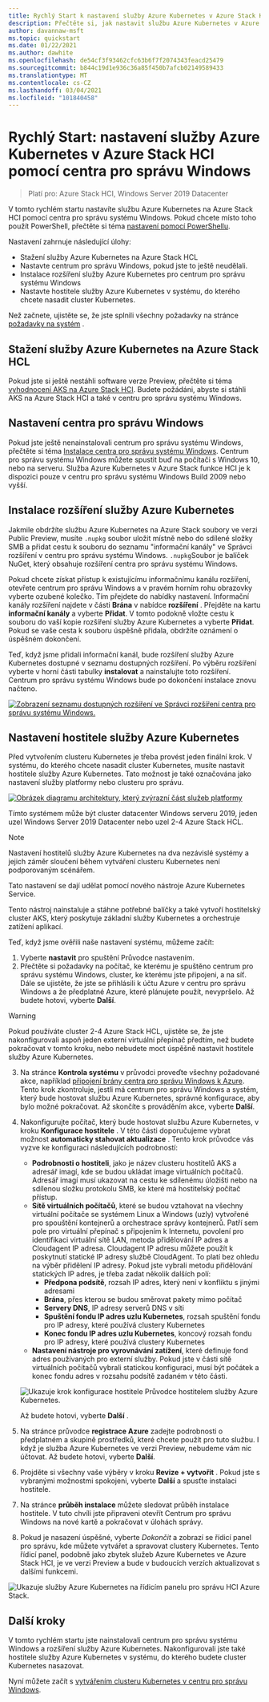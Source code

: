 ```yaml
---
title: Rychlý Start k nastavení služby Azure Kubernetes v Azure Stack HCI pomocí centra pro správu Windows
description: Přečtěte si, jak nastavit službu Azure Kubernetes v Azure Stack HCI pomocí centra pro správu Windows.
author: davannaw-msft
ms.topic: quickstart
ms.date: 01/22/2021
ms.author: dawhite
ms.openlocfilehash: de54cf3f93462cfc63b6f7f2074343feacd25479
ms.sourcegitcommit: b844c19d1e936c36a85f450b7afcb02149589433
ms.translationtype: MT
ms.contentlocale: cs-CZ
ms.lasthandoff: 03/04/2021
ms.locfileid: "101840458"
---
```

# <a name="quickstart-set-up-azure-kubernetes-service-on-azure-stack-hci-using-windows-admin-center"></a>Rychlý Start: nastavení služby Azure Kubernetes v Azure Stack HCI pomocí centra pro správu Windows

> Platí pro: Azure Stack HCI, Windows Server 2019 Datacenter

V tomto rychlém startu nastavíte službu Azure Kubernetes na Azure Stack HCI pomocí centra pro správu systému Windows. Pokud chcete místo toho použít PowerShell, přečtěte si téma [nastavení pomocí PowerShellu](setup-powershell.md).

Nastavení zahrnuje následující úlohy:

* Stažení služby Azure Kubernetes na Azure Stack HCL
* Nastavte centrum pro správu Windows, pokud jste to ještě neudělali.
* Instalace rozšíření služby Azure Kubernetes pro centrum pro správu systému Windows
* Nastavte hostitele služby Azure Kubernetes v systému, do kterého chcete nasadit cluster Kubernetes.

Než začnete, ujistěte se, že jste splnili všechny požadavky na stránce [požadavky na systém](.\system-requirements.md) .

## <a name="download-azure-kubernetes-service-on-azure-stack-hci"></a>Stažení služby Azure Kubernetes na Azure Stack HCL

Pokud jste si ještě nestáhli software verze Preview, přečtěte si téma [vyhodnocení AKS na Azure Stack HCI](https://aka.ms/AKS-HCI-Evaluate). Budete požádáni, abyste si stáhli AKS na Azure Stack HCI a také v centru pro správu systému Windows.

## <a name="setting-up-windows-admin-center"></a>Nastavení centra pro správu Windows

Pokud jste ještě nenainstalovali centrum pro správu systému Windows, přečtěte si téma [Instalace centra pro správu systému Windows](/windows-server/manage/windows-admin-center/deploy/install). Centrum pro správu systému Windows můžete spustit buď na počítači s Windows 10, nebo na serveru. Služba Azure Kubernetes v Azure Stack funkce HCI je k dispozici pouze v centru pro správu systému Windows Build 2009 nebo vyšší.

## <a name="installing-the-azure-kubernetes-service-extension"></a>Instalace rozšíření služby Azure Kubernetes

Jakmile obdržíte službu Azure Kubernetes na Azure Stack soubory ve verzi Public Preview, musíte `.nupkg` soubor uložit místně nebo do sdílené složky SMB a přidat cestu k souboru do seznamu "informační kanály" ve Správci rozšíření v centru pro správu systému Windows. `.nupkg`Soubor je balíček NuGet, který obsahuje rozšíření centra pro správu systému Windows.

Pokud chcete získat přístup k existujícímu informačnímu kanálu rozšíření, otevřete centrum pro správu Windows a v pravém horním rohu obrazovky vyberte ozubené kolečko. Tím přejdete do nabídky nastavení. Informační kanály rozšíření najdete v části **Brána** v nabídce **rozšíření** . Přejděte na kartu **informační kanály** a vyberte **Přidat**. V tomto podokně vložte cestu k souboru do vaší kopie rozšíření služby Azure Kubernetes a vyberte **Přidat**. Pokud se vaše cesta k souboru úspěšně přidala, obdržíte oznámení o úspěšném dokončení. 

Teď, když jsme přidali informační kanál, bude rozšíření služby Azure Kubernetes dostupné v seznamu dostupných rozšíření. Po výběru rozšíření vyberte v horní části tabulky **instalovat** a nainstalujte toto rozšíření. Centrum pro správu systému Windows bude po dokončení instalace znovu načteno. 

[![Zobrazení seznamu dostupných rozšíření ve Správci rozšíření centra pro správu systému Windows. ](.\media\setup\extension-manager.png)](.\media\setup\extension-manager.png#lightbox)

## <a name="setting-up-an-azure-kubernetes-service-host"></a>Nastavení hostitele služby Azure Kubernetes

Před vytvořením clusteru Kubernetes je třeba provést jeden finální krok. V systému, do kterého chcete nasadit cluster Kubernetes, musíte nastavit hostitele služby Azure Kubernetes. Tato možnost je také označována jako nastavení služby platformy nebo clusteru pro správu.  

[![Obrázek diagramu architektury, který zvýrazní část služeb platformy](.\media\setup\aks-hci-architecture-focused.png)](.\media\setup\aks-hci-architecture-focused.png) 

Tímto systémem může být cluster datacenter Windows serveru 2019, jeden uzel Windows Server 2019 Datacenter nebo uzel 2-4 Azure Stack HCL. 

> [!NOTE] 
> Nastavení hostitelů služby Azure Kubernetes na dva nezávislé systémy a jejich záměr sloučení během vytváření clusteru Kubernetes není podporovaným scénářem. 

Tato nastavení se dají udělat pomocí nového nástroje Azure Kubernetes Service. 

Tento nástroj nainstaluje a stáhne potřebné balíčky a také vytvoří hostitelský cluster AKS, který poskytuje základní služby Kubernetes a orchestruje zatížení aplikací. 

Teď, když jsme ověřili naše nastavení systému, můžeme začít: 
1. Vyberte **nastavit** pro spuštění Průvodce nastavením.
2. Přečtěte si požadavky na počítač, ke kterému je spuštěno centrum pro správu systému Windows, cluster, ke kterému jste připojeni, a na síť. Dále se ujistěte, že jste se přihlásili k účtu Azure v centru pro správu Windows a že předplatné Azure, které plánujete použít, nevypršelo. Až budete hotovi, vyberte **Další**.

> [!WARNING]
> Pokud používáte cluster 2-4 Azure Stack HCL, ujistěte se, že jste nakonfigurovali aspoň jeden externí virtuální přepínač předtím, než budete pokračovat v tomto kroku, nebo nebudete moct úspěšně nastavit hostitele služby Azure Kubernetes.

3. Na stránce **Kontrola systému** v průvodci proveďte všechny požadované akce, například [připojení brány centra pro správu Windows k Azure](/windows-server/manage/windows-admin-center/azure/azure-integration). Tento krok zkontroluje, jestli má centrum pro správu Windows a systém, který bude hostovat službu Azure Kubernetes, správné konfigurace, aby bylo možné pokračovat. Až skončíte s prováděním akce, vyberte **Další**.
4. Nakonfigurujte počítač, který bude hostovat službu Azure Kubernetes, v kroku **Konfigurace hostitele** . V této části doporučujeme vybrat možnost **automaticky stahovat aktualizace** . Tento krok průvodce vás vyzve ke konfiguraci následujících podrobností:
    * **Podrobnosti o hostiteli**, jako je název clusteru hostitelů AKS a adresář imagí, kde se budou ukládat image virtuálních počítačů. Adresář imagí musí ukazovat na cestu ke sdílenému úložišti nebo na sdílenou složku protokolu SMB, ke které má hostitelský počítač přístup.
    * **Sítě virtuálních počítačů**, které se budou vztahovat na všechny virtuální počítače se systémem Linux a Windows (uzly) vytvořené pro spouštění kontejnerů a orchestrace správy kontejnerů. Patří sem pole pro virtuální přepínač s připojením k Internetu, povolení pro identifikaci virtuální sítě LAN, metoda přidělování IP adres a Cloudagent IP adresa. Cloudagent IP adresu můžete použít k poskytnutí statické IP adresy službě CloudAgent. To platí bez ohledu na výběr přidělení IP adresy. Pokud jste vybrali metodu přidělování statických IP adres, je třeba zadat několik dalších polí:
      - **Předpona podsítě**, rozsah IP adres, který není v konfliktu s jinými adresami
      - **Brána**, přes kterou se budou směrovat pakety mimo počítač
      - **Servery DNS**, IP adresy serverů DNS v síti
      - **Spuštění fondu IP adres uzlu Kubernetes**, rozsah spuštění fondu pro IP adresy, které používá clustery Kubernetes
      - **Konec fondu IP adres uzlu Kubernetes**, koncový rozsah fondu pro IP adresy, které používá clustery Kubernetes
    * **Nastavení nástroje pro vyrovnávání zatížení**, které definuje fond adres používaných pro externí služby. Pokud jste v části sítě virtuálních počítačů vybrali statickou konfiguraci, musí být počátek a konec fondu adres v rozsahu podsítě zadaném v této části. 

    ![Ukazuje krok konfigurace hostitele Průvodce hostitelem služby Azure Kubernetes.](.\media\setup\host-configuration.png)
    
    Až budete hotovi, vyberte **Další** .

5. Na stránce průvodce **registrace Azure** zadejte podrobnosti o předplatném a skupině prostředků, které chcete použít pro tuto službu. I když je služba Azure Kubernetes ve verzi Preview, nebudeme vám nic účtovat. Až budete hotovi, vyberte **Další**.
6. Projděte si všechny vaše výběry v kroku **Revize + vytvořit** . Pokud jste s vybranými možnostmi spokojeni, vyberte **Další** a spusťte instalaci hostitele. 
7. Na stránce **průběh instalace** můžete sledovat průběh instalace hostitele. V tuto chvíli jste připraveni otevřít Centrum pro správu Windows na nové kartě a pokračovat v úlohách správy. 
8. Pokud je nasazení úspěšné, vyberte *Dokončit* a zobrazí se řídicí panel pro správu, kde můžete vytvářet a spravovat clustery Kubernetes. Tento řídicí panel, podobně jako zbytek služeb Azure Kubernetes ve Azure Stack HCI, je ve verzi Preview a bude v budoucích verzích aktualizovat s dalšími funkcemi.
 
  ![Ukazuje služby Azure Kubernetes na řídicím panelu pro správu HCI Azure Stack.](.\media\setup\dashboard.png)
 
## <a name="next-steps"></a>Další kroky

V tomto rychlém startu jste nainstalovali centrum pro správu systému Windows a rozšíření služby Azure Kubernetes. Nakonfigurovali jste také hostitele služby Azure Kubernetes v systému, do kterého budete cluster Kubernetes nasazovat.

Nyní můžete začít s [vytvářením clusteru Kubernetes v centru pro správu Windows](create-kubernetes-cluster.md).
